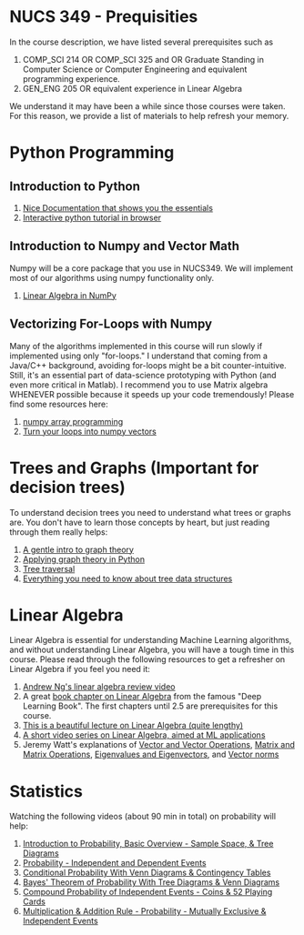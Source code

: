 # NUCS 349 - Prequisities

In the course description, we have listed several prerequisites such as 
1.  COMP_SCI 214 OR COMP_SCI 325 and OR Graduate Standing in Computer Science or Computer Engineering and equivalent programming experience.
1.  GEN_ENG 205 OR equivalent experience in Linear Algebra

We understand it may have been a while since those courses were taken. For this reason, we provide a list of materials to help refresh your memory.

# Python Programming
## Introduction to Python
1. [Nice Documentation that shows you the essentials](https://www.w3schools.com/python/default.asp)
1. [Interactive python tutorial in browser](https://www.learnpython.org/)

## Introduction to Numpy and Vector Math
Numpy will be a core package that you use in NUCS349. We will implement most of our algorithms using numpy functionality only. 
1. [Linear Algebra in NumPy](https://www.geeksforgeeks.org/numpy-linear-algebra/)

## Vectorizing For-Loops with Numpy
Many of the algorithms implemented in this course will run slowly if implemented using only "for-loops." I understand that coming from a Java/C++ background, avoiding for-loops might be a bit counter-intuitive. Still, it's an essential part of data-science prototyping with Python (and even more critical in Matlab). I recommend you to use Matrix algebra WHENEVER possible because it speeds up your code tremendously! Please find some resources here:
1. [numpy array programming](https://realpython.com/numpy-array-programming/)
1. [Turn your loops into numpy vectors](https://towardsdatascience.com/data-science-with-python-turn-your-conditional-loops-to-numpy-vectors-9484ff9c622e)


# Trees and Graphs (Important for decision trees)
To understand decision trees you need to understand what trees or graphs are. You don't have to learn those concepts by heart, but just reading through them really helps:
1. [A gentle intro to graph theory](https://medium.com/basecs/a-gentle-introduction-to-graph-theory-77969829ead8)
1. [Applying graph theory in Python](https://www.analyticsvidhya.com/blog/2018/09/introduction-graph-theory-applications-python/)
1. [Tree traversal](https://www.geeksforgeeks.org/tree-traversals-inorder-preorder-and-postorder/)
1. [Everything you need to know about tree data structures](https://www.freecodecamp.org/news/all-you-need-to-know-about-tree-data-structures-bceacb85490c/)

# Linear Algebra
Linear Algebra is essential for understanding Machine Learning algorithms, and without understanding Linear Algebra, you will have a tough time in this course. Please read through the following resources to get a refresher on Linear Algebra if you feel you need it:

1. [Andrew Ng's linear algebra review video](https://www.youtube.com/watch?v=Dft1cqjwlXE)   
1. A great [book chapter on Linear Algebra](https://www.deeplearningbook.org/contents/linear_algebra.html) from the famous "Deep Learning Book". The first chapters until 2.5 are prerequisites for this course.
1. [This is a beautiful lecture on Linear Algebra (quite lengthy)](https://www.youtube.com/playlist?list=PL2jykFOD1AWazz20_QRfESiJ2rthDF9-Z)
1. [A short video series on Linear Algebra, aimed at ML applications](https://www.youtube.com/playlist?list=PLupD_xFct8mEYg5q8itrFDuDaWKDtjSj_)
1. Jeremy Watt's explanations of [Vector and Vector Operations](https://jermwatt.github.io/machine_learning_refined/notes/16_Linear_algebra/16_2_Vectors.html), [Matrix and Matrix Operations](https://jermwatt.github.io/machine_learning_refined/notes/16_Linear_algebra/16_3_Matrices.html), 
[Eigenvalues and Eigenvectors](https://jermwatt.github.io/machine_learning_refined/notes/16_Linear_algebra/16_4_Eigen.html), and [Vector norms](https://jermwatt.github.io/machine_learning_refined/notes/16_Linear_algebra/16_5_Norms.html)

# Statistics
Watching the following videos (about 90 min in total) on probability will help:
1. [Introduction to Probability, Basic Overview - Sample Space, & Tree Diagrams](https://www.youtube.com/watch?v=SkidyDQuupA)
1. [Probability - Independent and Dependent Events](https://www.youtube.com/watch?v=lWAdPyvm400)
1. [Conditional Probability With Venn Diagrams & Contingency Tables](https://www.youtube.com/watch?v=sqDVrXq_eh0)
1. [Bayes' Theorem of Probability With Tree Diagrams & Venn Diagrams](https://www.youtube.com/watch?v=OByl4RJxnKA)
1. [Compound Probability of Independent Events - Coins & 52 Playing Cards](https://www.youtube.com/watch?v=EHU6pVSczb4)
1. [Multiplication & Addition Rule - Probability - Mutually Exclusive & Independent Events](https://www.youtube.com/watch?v=94AmzeR9n2w)


